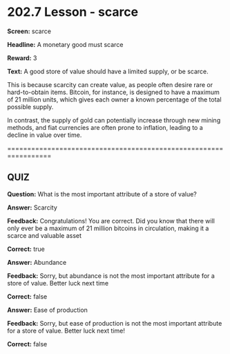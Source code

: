 # 202.7 Lesson - scarce

**Screen:** scarce

**Headline:** A monetary good must scarce

**Reward:** 3

**Text:** A good store of value should have a limited supply, or be scarce.

This is because scarcity can create value, as people often desire rare or hard-to-obtain items. Bitcoin, for instance, is designed to have a maximum of 21 million units, which gives each owner a known percentage of the total possible supply.

In contrast, the supply of gold can potentially increase through new mining methods, and fiat currencies are often prone to inflation, leading to a decline in value over time.

\=================================================================

## QUIZ

**Question:** What is the most important attribute of a store of value?

**Answer:** Scarcity

**Feedback:** Congratulations! You are correct. Did you know that there will only ever be a maximum of 21 million bitcoins in circulation, making it a scarce and valuable asset

**Correct:** true

**Answer:** Abundance

**Feedback:** Sorry, but abundance is not the most important attribute for a store of value. Better luck next time

**Correct:** false

**Answer:** Ease of production

**Feedback:** Sorry, but ease of production is not the most important attribute for a store of value. Better luck next time!

**Correct:** false

<figure><img src="../.gitbook/assets/202-07.png" alt=""><figcaption></figcaption></figure>
